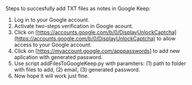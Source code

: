 Steps to succesfully add TXT files as notes in Google Keep:
1. Log in to your Google account.
2. Activate two-steps verification in Google acount.
3. Click on [https://accounts.google.com/b/0/DisplayUnlockCaptcha](https://accounts.google.com/b/0/DisplayUnlockCaptcha) to allow access to your Google account.
4. Click on [https://myaccount.google.com/apppasswords] to add new aplication with generated password.
5. Use script addFilesToGoogleKeep.py with paramiters:
(1) path to folder with files to add, (2) email, (3) generated password.
6. Now hope it will work just fine.
